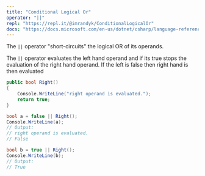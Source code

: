 ```yaml
---
title: "Conditional Logical Or"
operator: "||"
repl: "https://repl.it/@imrandyk/ConditionalLogicalOr"
docs: "https://docs.microsoft.com/en-us/dotnet/csharp/language-reference/operators/boolean-logical-operators#conditional-logical-and-operator-"
---
```


The `||` operator "short-circuits" the logical OR of its operands.

The `||` operator evaluates the left hand operand and if its true stops the evaluation of the right hand operand. If the left is false then right hand is then evaluated

```cs
public bool Right()
{
    Console.WriteLine("right operand is evaluated.");
    return true;
}

bool a = false || Right();
Console.WriteLine(a);
// Output:
// right operand is evaluated.
// False

bool b = true || Right();
Console.WriteLine(b);
// Output:
// True
```
